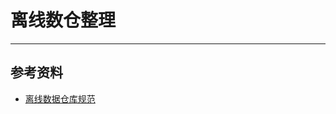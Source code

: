 
# 离线数仓整理

---
























## 参考资料
- [离线数据仓库规范](https://developer.aliyun.com/article/1430028)